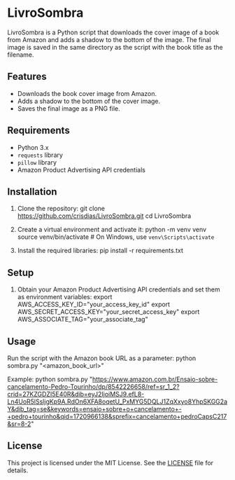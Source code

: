 # LivroSombra

LivroSombra is a Python script that downloads the cover image of a book from Amazon and adds a shadow to the bottom of the image. The final image is saved in the same directory as the script with the book title as the filename.

## Features

- Downloads the book cover image from Amazon.
- Adds a shadow to the bottom of the cover image.
- Saves the final image as a PNG file.

## Requirements

- Python 3.x
- `requests` library
- `pillow` library
- Amazon Product Advertising API credentials

## Installation

1. Clone the repository:
    git clone https://github.com/crisdias/LivroSombra.git
    cd LivroSombra

2. Create a virtual environment and activate it:
    python -m venv venv
    source venv/bin/activate  # On Windows, use `venv\Scripts\activate`

3. Install the required libraries:
    pip install -r requirements.txt

## Setup

1. Obtain your Amazon Product Advertising API credentials and set them as environment variables:
    export AWS_ACCESS_KEY_ID="your_access_key_id"
    export AWS_SECRET_ACCESS_KEY="your_secret_access_key"
    export AWS_ASSOCIATE_TAG="your_associate_tag"

## Usage

Run the script with the Amazon book URL as a parameter:
    python sombra.py "<amazon_book_url>"

Example:
    python sombra.py "https://www.amazon.com.br/Ensaio-sobre-cancelamento-Pedro-Tourinho/dp/8542226658/ref=sr_1_2?crid=27KZGDZI5E40R&dib=eyJ2IjoiMSJ9.efL8-Ln4UoR5lSsljgKp9A.RdOn6XFA8oqetU_PxMYG5DQLJ1ZqXxyo8YhpSKGG2aY&dib_tag=se&keywords=ensaio+sobre+o+cancelamento+-+pedro+tourinho&qid=1720966138&sprefix=cancelamento+pedroCapsC217&sr=8-2"

## License

This project is licensed under the MIT License. See the [LICENSE](LICENSE.md) file for details.
